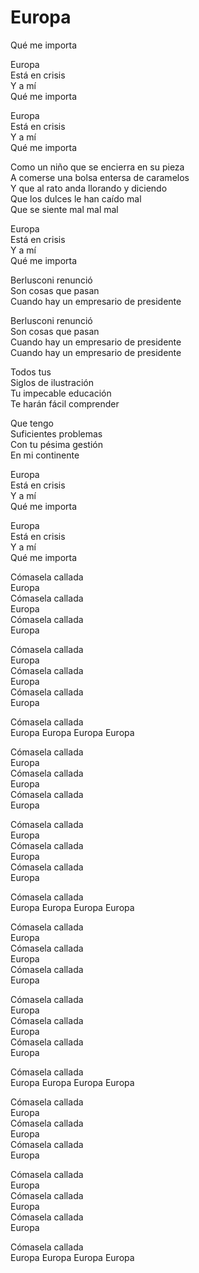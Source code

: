 # Europa  

Qué me importa  

Europa  
Está en crisis  
Y a mí  
Qué me importa  

Europa  
Está en crisis  
Y a mí  
Qué me importa  

Como un niño que se encierra en su pieza  
A comerse una bolsa entersa de caramelos  
Y que al rato anda llorando y diciendo  
Que los dulces le han caído mal  
Que se siente mal mal mal  

Europa  
Está en crisis  
Y a mí  
Qué me importa  

Berlusconi renunció  
Son cosas que pasan  
Cuando hay un empresario de presidente  

Berlusconi renunció  
Son cosas que pasan  
Cuando hay un empresario de presidente  
Cuando hay un empresario de presidente  

Todos tus  
Siglos de ilustración  
Tu impecable educación  
Te harán fácil comprender  

Que tengo  
Suficientes problemas  
Con tu pésima gestión  
En mi continente  

Europa  
Está en crisis  
Y a mí  
Qué me importa  

Europa  
Está en crisis  
Y a mí  
Qué me importa  

Cómasela callada  
Europa  
Cómasela callada  
Europa  
Cómasela callada  
Europa  

Cómasela callada  
Europa  
Cómasela callada  
Europa  
Cómasela callada  
Europa  

Cómasela callada  
Europa Europa Europa Europa  

Cómasela callada  
Europa  
Cómasela callada  
Europa  
Cómasela callada  
Europa  

Cómasela callada  
Europa  
Cómasela callada  
Europa  
Cómasela callada  
Europa  

Cómasela callada  
Europa Europa Europa Europa  

Cómasela callada  
Europa  
Cómasela callada  
Europa  
Cómasela callada  
Europa  

Cómasela callada  
Europa  
Cómasela callada  
Europa  
Cómasela callada  
Europa  

Cómasela callada  
Europa Europa Europa Europa  

Cómasela callada  
Europa  
Cómasela callada  
Europa  
Cómasela callada  
Europa  

Cómasela callada  
Europa  
Cómasela callada  
Europa  
Cómasela callada  
Europa  

Cómasela callada  
Europa Europa Europa Europa  
